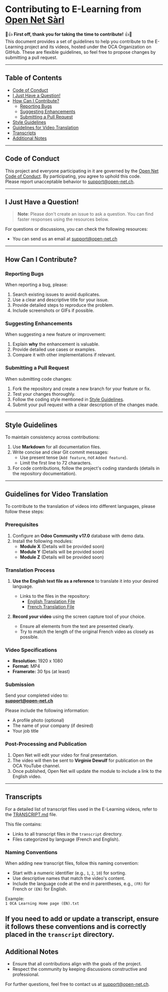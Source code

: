 # Contributing to E-Learning from [Open Net Sàrl](https://open-net.ch)

🎉👍 **First off, thank you for taking the time to contribute!** 👍🎉  
This document provides a set of guidelines to help you contribute to the E-Learning project and its videos, hosted under the OCA Organization on GitHub. These are flexible guidelines, so feel free to propose changes by submitting a pull request.

---

## Table of Contents

- [Code of Conduct](#code-of-conduct)
- [I Just Have a Question!](#i-just-have-a-question)
- [How Can I Contribute?](#how-can-i-contribute)
  - [Reporting Bugs](#reporting-bugs)
  - [Suggesting Enhancements](#suggesting-enhancements)
  - [Submitting a Pull Request](#submitting-a-pull-request)
- [Style Guidelines](#style-guidelines)
- [Guidelines for Video Translation](#guidelines-for-video-translation)
- [Transcripts](#transcripts)
- [Additional Notes](#additional-notes)

---

## Code of Conduct

This project and everyone participating in it are governed by the [Open Net Code of Conduct](CODE_OF_CONDUCT.md). By participating, you agree to uphold this code.  
Please report unacceptable behavior to [support@open-net.ch](mailto:support@open-net.ch).

---

## I Just Have a Question!

> **Note**: Please don't create an issue to ask a question. You can find faster responses using the resources below.

For questions or discussions, you can check the following resources:  
- You can send us an email at [support@open-net.ch](mailto:support@open-net.ch)

---

## How Can I Contribute?

### Reporting Bugs

When reporting a bug, please:
1. Search existing issues to avoid duplicates.
2. Use a clear and descriptive title for your issue.
3. Provide detailed steps to reproduce the problem.
4. Include screenshots or GIFs if possible.

### Suggesting Enhancements

When suggesting a new feature or improvement:
1. Explain **why** the enhancement is valuable.
2. Provide detailed use cases or examples.
3. Compare it with other implementations if relevant.

### Submitting a Pull Request

When submitting code changes:
1. Fork the repository and create a new branch for your feature or fix.
2. Test your changes thoroughly.
3. Follow the coding style mentioned in [Style Guidelines](#style-guidelines).
4. Submit your pull request with a clear description of the changes made.

---

## Style Guidelines

To maintain consistency across contributions:
1. Use **Markdown** for all documentation files.
2. Write concise and clear Git commit messages:
   - Use present tense (`Add feature`, not `Added feature`).
   - Limit the first line to 72 characters.
3. For code contributions, follow the project's coding standards (details in the repository documentation).

---

## Guidelines for Video Translation

To contribute to the translation of videos into different languages, please follow these steps:

### Prerequisites

1. Configure an **Odoo Community v17.0** database with demo data.
2. Install the following modules:
   - **Module X** (Details will be provided soon)
   - **Module Y** (Details will be provided soon)
   - **Module Z** (Details will be provided soon)

### Translation Process

1. **Use the English text file as a reference** to translate it into your desired language.
   - Links to the files in the repository:
     - [English Translation File](#transcripts)
     - [French Translation File](#transcripts)

2. **Record your video** using the screen capture tool of your choice.  
   - Ensure all elements from the text are presented clearly.  
   - Try to match the length of the original French video as closely as possible.

### Video Specifications

- **Resolution:** 1920 x 1080  
- **Format:** MP4  
- **Framerate:** 30 fps (at least)

### Submission

Send your completed video to:  
**[support@open-net.ch](mailto:support@open-net.ch)**  

Please include the following information:  
- A profile photo (optional)  
- The name of your company (if desired)  
- Your job title  

### Post-Processing and Publication

1. Open Net will edit your video for final presentation.  
2. The video will then be sent to **Virginie Dewulf** for publication on the OCA YouTube channel.  
3. Once published, Open Net will update the module to include a link to the English video.

---

## Transcripts

For a detailed list of transcript files used in the E-Learning videos, refer to the [TRANSCRIPT.md](./TRANSCRIPT.md) file.

This file contains:
- Links to all transcript files in the `transcript` directory.
- Files categorized by language (French and English).


### Naming Conventions
When adding new transcript files, follow this naming convention:
- Start with a numeric identifier (e.g., `1`, `2`, `10`) for sorting.
- Use descriptive names that match the video's content.
- Include the language code at the end in parentheses, e.g., `(FR)` for French or `(EN)` for English.

Example:  
`1 OCA Learning Home page (EN).txt`

If you need to add or update a transcript, ensure it follows these conventions and is correctly placed in the `transcript` directory.
---

## Additional Notes

- Ensure that all contributions align with the goals of the project.
- Respect the community by keeping discussions constructive and professional.

For further questions, feel free to contact us at [support@open-net.ch](mailto:support@open-net.ch).